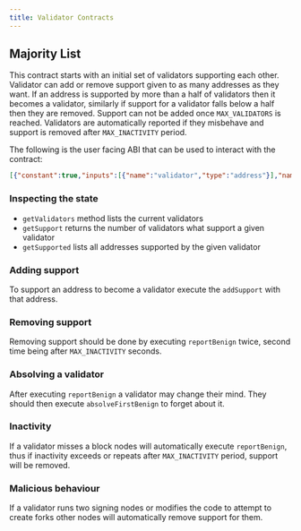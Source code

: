 ```yaml
---
title: Validator Contracts
---
```


## Majority List

This contract starts with an initial set of validators supporting each other. Validator can add or remove support given to as many addresses as they want. If an address is supported by more than a half of validators then it becomes a validator, similarly if support for a validator falls below a half then they are removed.
Support can not be added once `MAX_VALIDATORS` is reached. Validators are automatically reported if they misbehave and support is removed after `MAX_INACTIVITY` period.

The following is the user facing ABI that can be used to interact with the contract:

```json
[{"constant":true,"inputs":[{"name":"validator","type":"address"}],"name":"highSupport","outputs":[{"name":"","type":"bool"}],"payable":false,"type":"function"},{"constant":true,"inputs":[{"name":"","type":"uint256"}],"name":"validatorsList","outputs":[{"name":"","type":"address"}],"payable":false,"type":"function"},{"constant":false,"inputs":[{"name":"validator","type":"address"}],"name":"removeValidator","outputs":[],"payable":false,"type":"function"},{"constant":false,"inputs":[{"name":"validator","type":"address"}],"name":"addValidator","outputs":[],"payable":false,"type":"function"},{"constant":true,"inputs":[{"name":"validator","type":"address"}],"name":"getRepeatedBenign","outputs":[{"name":"","type":"uint256"}],"payable":false,"type":"function"},{"constant":true,"inputs":[{"name":"validator","type":"address"}],"name":"getSupported","outputs":[{"name":"","type":"address[]"}],"payable":false,"type":"function"},{"constant":true,"inputs":[],"name":"MAX_VALIDATORS","outputs":[{"name":"","type":"uint256"}],"payable":false,"type":"function"},{"constant":true,"inputs":[],"name":"getValidators","outputs":[{"name":"","type":"address[]"}],"payable":false,"type":"function"},{"constant":true,"inputs":[{"name":"reporter","type":"address"},{"name":"validator","type":"address"}],"name":"firstBenignReported","outputs":[{"name":"","type":"uint256"}],"payable":false,"type":"function"},{"constant":true,"inputs":[{"name":"validator","type":"address"}],"name":"getSupport","outputs":[{"name":"","type":"uint256"}],"payable":false,"type":"function"},{"constant":false,"inputs":[{"name":"validator","type":"address"}],"name":"addSupport","outputs":[],"payable":false,"type":"function"},{"constant":false,"inputs":[{"name":"validator","type":"address"}],"name":"absolveFirstBenign","outputs":[],"payable":false,"type":"function"},{"constant":true,"inputs":[],"name":"MAX_INACTIVITY","outputs":[{"name":"","type":"uint256"}],"payable":false,"type":"function"},{"constant":false,"inputs":[{"name":"validator","type":"address"},{"name":"blockNumber","type":"uint256"}],"name":"reportBenign","outputs":[],"payable":false,"type":"function"},{"inputs":[],"payable":false,"type":"constructor"},{"payable":true,"type":"fallback"},{"anonymous":false,"inputs":[{"indexed":true,"name":"parent_hash","type":"bytes32"},{"indexed":true,"name":"nonce","type":"uint256"},{"indexed":false,"name":"new_set","type":"address[]"}],"name":"ValidatorsChanged","type":"event"},{"anonymous":false,"inputs":[{"indexed":true,"name":"reporter","type":"address"},{"indexed":true,"name":"reported","type":"address"},{"indexed":true,"name":"malicious","type":"bool"}],"name":"Report","type":"event"},{"anonymous":false,"inputs":[{"indexed":true,"name":"supporter","type":"address"},{"indexed":true,"name":"supported","type":"address"},{"indexed":true,"name":"added","type":"bool"}],"name":"Support","type":"event"}]
```

### Inspecting the state
- `getValidators` method lists the current validators
- `getSupport` returns the number of validators what support a given validator
- `getSupported` lists all addresses supported by the given validator

### Adding support
To support an address to become a validator execute the `addSupport` with that address.

### Removing support
Removing support should be done by executing `reportBenign` twice, second time being after `MAX_INACTIVITY` seconds.

### Absolving a validator
After executing `reportBenign` a validator may change their mind. They should then execute `absolveFirstBenign` to forget about it.

### Inactivity
If a validator misses a block nodes will automatically execute `reportBenign`, thus if inactivity exceeds or repeats after `MAX_INACTIVITY` period, support will be removed.

### Malicious behaviour
If a validator runs two signing nodes or modifies the code to attempt to create forks other nodes will automatically remove support for them.
